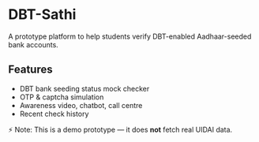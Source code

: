 # DBT-Sathi
A prototype platform to help students verify DBT-enabled Aadhaar-seeded bank accounts.

## Features
- DBT bank seeding status mock checker
- OTP & captcha simulation
- Awareness video, chatbot, call centre
- Recent check history

⚡ Note: This is a demo prototype — it does **not** fetch real UIDAI data.
